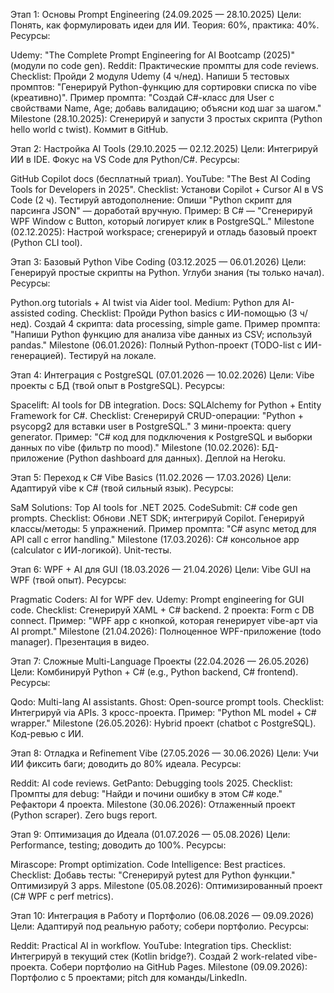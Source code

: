 Этап 1: Основы Prompt Engineering (24.09.2025 — 28.10.2025)
Цели: Понять, как формулировать идеи для ИИ. Теория: 60%, практика: 40%.
Ресурсы:

Udemy: "The Complete Prompt Engineering for AI Bootcamp (2025)" (модули по code gen).
Reddit: Практические промпты для code reviews.
Checklist:
 Пройди 2 модуля Udemy (4 ч/нед).
 Напиши 5 тестовых промптов: "Генерируй Python-функцию для сортировки списка по vibe (креативно)".
 Пример промпта: "Создай C#-класс для User с свойствами Name, Age; добавь валидацию; объясни код шаг за шагом."
Milestone (28.10.2025): Сгенерируй и запусти 3 простых скрипта (Python hello world с twist). Коммит в GitHub.

Этап 2: Настройка AI Tools (29.10.2025 — 02.12.2025)
Цели: Интегрируй ИИ в IDE. Фокус на VS Code для Python/C#.
Ресурсы:

GitHub Copilot docs (бесплатный триал).
YouTube: "The Best AI Coding Tools for Developers in 2025".
Checklist:
 Установи Copilot + Cursor AI в VS Code (2 ч).
 Тестируй автодополнение: Опиши "Python скрипт для парсинга JSON" — доработай вручную.
 Пример: В C# — "Сгенерируй WPF Window с Button, который логирует клик в PostgreSQL."
Milestone (02.12.2025): Настрой workspace; сгенерируй и отладь базовый проект (Python CLI tool).

Этап 3: Базовый Python Vibe Coding (03.12.2025 — 06.01.2026)
Цели: Генерируй простые скрипты на Python. Углуби знания (ты только начал).
Ресурсы:

Python.org tutorials + AI twist via Aider tool.
Medium: Python для AI-assisted coding.
Checklist:
 Пройди Python basics с ИИ-помощью (3 ч/нед).
 Создай 4 скрипта: data processing, simple game.
 Пример промпта: "Напиши Python функцию для анализа vibe данных из CSV; используй pandas."
Milestone (06.01.2026): Полный Python-проект (TODO-list с ИИ-генерацией). Тестируй на локале.

Этап 4: Интеграция с PostgreSQL (07.01.2026 — 10.02.2026)
Цели: Vibe проекты с БД (твой опыт в PostgreSQL).
Ресурсы:

Spacelift: AI tools for DB integration.
Docs: SQLAlchemy for Python + Entity Framework for C#.
Checklist:
 Сгенерируй CRUD-операции: "Python + psycopg2 для вставки user в PostgreSQL."
 3 мини-проекта: query generator.
 Пример: "C# код для подключения к PostgreSQL и выборки данных по vibe (фильтр по mood)."
Milestone (10.02.2026): БД-приложение (Python dashboard для данных). Деплой на Heroku.

Этап 5: Переход к C# Vibe Basics (11.02.2026 — 17.03.2026)
Цели: Адаптируй vibe к C# (твой сильный язык).
Ресурсы:

SaM Solutions: Top AI tools for .NET 2025.
CodeSubmit: C# code gen prompts.
Checklist:
 Обнови .NET SDK; интегрируй Copilot.
 Генерируй классы/методы: 5 упражнений.
 Пример промпта: "C# async метод для API call с error handling."
Milestone (17.03.2026): C# консольное app (calculator с ИИ-логикой). Unit-тесты.

Этап 6: WPF + AI для GUI (18.03.2026 — 21.04.2026)
Цели: Vibe GUI на WPF (твой опыт).
Ресурсы:

Pragmatic Coders: AI for WPF dev.
Udemy: Prompt engineering for GUI code.
Checklist:
 Сгенерируй XAML + C# backend.
 2 проекта: Form с DB connect.
 Пример: "WPF app с кнопкой, которая генерирует vibe-арт via AI prompt."
Milestone (21.04.2026): Полноценное WPF-приложение (todo manager). Презентация в видео.

Этап 7: Сложные Multi-Language Проекты (22.04.2026 — 26.05.2026)
Цели: Комбинируй Python + C# (e.g., Python backend, C# frontend).
Ресурсы:

Qodo: Multi-lang AI assistants.
Ghost: Open-source prompt tools.
Checklist:
 Интегрируй via APIs.
 3 кросс-проекта.
 Пример: "Python ML model + C# wrapper."
Milestone (26.05.2026): Hybrid проект (chatbot с PostgreSQL). Код-ревью с ИИ.

Этап 8: Отладка и Refinement Vibe (27.05.2026 — 30.06.2026)
Цели: Учи ИИ фиксить баги; доводить до 80% идеала.
Ресурсы:

Reddit: AI code reviews.
GetPanto: Debugging tools 2025.
Checklist:
 Промпты для debug: "Найди и почини ошибку в этом C# коде."
 Рефактори 4 проекта.
Milestone (30.06.2026): Отлаженный проект (Python scraper). Zero bugs report.

Этап 9: Оптимизация до Идеала (01.07.2026 — 05.08.2026)
Цели: Performance, testing; доводить до 100%.
Ресурсы:

Mirascope: Prompt optimization.
Code Intelligence: Best practices.
Checklist:
 Добавь тесты: "Сгенерируй pytest для Python функции."
 Оптимизируй 3 apps.
Milestone (05.08.2026): Оптимизированный проект (C# WPF с perf metrics).

Этап 10: Интеграция в Работу и Портфолио (06.08.2026 — 09.09.2026)
Цели: Адаптируй под реальную работу; собери портфолио.
Ресурсы:

Reddit: Practical AI in workflow.
YouTube: Integration tips.
Checklist:
 Интегрируй в текущий стек (Kotlin bridge?).
 Создай 2 work-related vibe-проекта.
 Собери портфолио на GitHub Pages.
Milestone (09.09.2026): Портфолио с 5 проектами; pitch для команды/LinkedIn.
